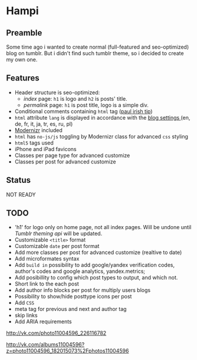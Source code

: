 Hampi
=====

Preamble
--------
Some time ago i wanted to create normal (full-featured and seo-optimized) blog on tumblr. But i didn't find such tumblr theme, so i decided to create my own one.


Features
--------
* Header structure is seo-optimized:
	* *index* page: `h1` is logo and `h2` is posts' title.
	* *permalink* page: `h1` is post title, logo is a simple div.
* Conditional comments containing `html` tag ([paul irish tip][1])
* `html` attribute `lang` is displayed in accordance with the [blog settings ][2] (en, de, fr, it, ja, tr, es, ru, pl)
* [Modernizr][3] included
* `html` has `no-js/js` toggling by Modernizr class for advanced `css` styling
* `html5` tags used
* iPhone and iPad favicons
* Classes per page type for advanced customize
* Classes per post for advanced customize

Status
------
NOT READY

TODO
-----
* 'h1' for logo only on home page, not all index pages. Will be undone until *Tumblr theming api* will be updated.
* Customizable `<title>` format
* Customizable `date` per post format
* Add more classes per post for advanced customize (realtive to date)
* Add microformates syntax
* Add `build in` possibility to add google/yandex verification codes, author's codes and google analytics, yandex.metrics;
* Add posibillity to config which post types to output, and which not.
* Short link to the each post
* Add author info blocks per post for multiply users blogs
* Possibility to show/hide posttype icons per post
* Add `CSS`
* meta tag for previous and next and author tag
* skip links
* Add ARIA requirements


http://vk.com/photo11004596_226116782

http://vk.com/albums11004596?z=photo11004596_182015073%2Fphotos11004596


[1]: http://paulirish.com/2008/conditional-stylesheets-vs-css-hacks-answer-neither
[2]: https://www.tumblr.com/preferences
[3]: https://github.com/Modernizr/Modernizr